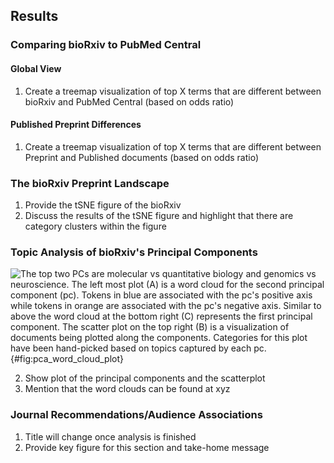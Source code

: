 ## Results

### Comparing bioRxiv to PubMed Central

#### Global View
1. Create a treemap visualization of top X terms that are different between bioRxiv and PubMed Central (based on odds ratio)

#### Published Preprint Differences
1. Create a treemap visualization of top X terms that are different between Preprint and Published documents (based on odds ratio)

### The bioRxiv Preprint Landscape
1. Provide the tSNE figure of the bioRxiv 
2. Discuss the results of the tSNE figure and highlight that there are category clusters within the figure

### Topic Analysis of bioRxiv's Principal Components

![
The top two PCs are molecular vs quantitative biology and genomics vs neuroscience.
The left most plot (A) is a word cloud for the second principal component (pc).
Tokens in blue are associated with the pc's positive axis while tokens in orange are associated with the pc's negative axis.
Similar to above the word cloud at the bottom right (C) represents the first principal component.
The scatter plot on the top right (B) is a visualization of documents being plotted along the components.
Categories for this plot have been hand-picked based on topics captured by each pc.
](https://raw.githubusercontent.com/greenelab/annorxiver/35d3ea0de3c9c78e3c524736bbaada00928c88fb/biorxiv/pca_association_experiment/output/pca_plots/figures/pca01_v_pca02_figure.png){#fig:pca_word_cloud_plot}

2. Show plot of the principal components and the scatterplot
3. Mention that the word clouds can be found at xyz

### Journal Recommendations/Audience Associations
1. Title will change once analysis is finished 
2. Provide key figure for this section and take-home message
